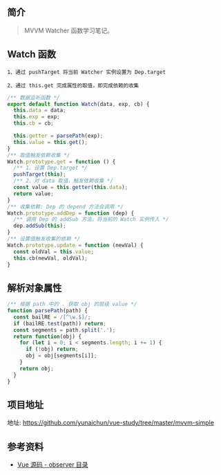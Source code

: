## 简介

> MVVM Watcher 函数学习笔记。

## Watch 函数

```text
1、通过 pushTarget 将当前 Watcher 实例设置为 Dep.target

2、通过 this.get 完成属性的取值，即完成依赖的收集
```

```js
/** 数据监听函数 */
export default function Watch(data, exp, cb) {
  this.data = data;
  this.exp = exp;
  this.cb = cb;

  this.getter = parsePath(exp);
  this.value = this.get();
}
/** 取值触发依赖收集 */
Watch.prototype.get = function () {
  /** 1、设置 Dep.target */
  pushTarget(this);
  /** 2、对 data 取值，触发依赖收集 */
  const value = this.getter(this.data);
  return value;
}
/** 收集依赖: Dep 的 depend 方法会调用 */
Watch.prototype.addDep = function (dep) {
  /** 调用 Dep 的 addSub 方法，将当前的 Watch 实例传入 */
  dep.addSub(this);
}
/** 设置值触发收集的依赖 */
Watch.prototype.update = function (newVal) {
  const oldVal = this.value;
  this.cb(newVal, oldVal);
}
```

## 解析对象属性

```js
/** 根据 path 中的 . 获取 obj 的层级 value */
function parsePath(path) {
  const bailRE = /[^\w.$]/;
  if (bailRE.test(path)) return;
  const segments = path.split('.');
  return function(obj) {
    for (let i = 0; i < segments.length; i += 1) {
      if (!obj) return;
      obj = obj[segments[i]];
    }
    return obj;
  }
}
```

## 项目地址

地址: https://github.com/yunaichun/vue-study/tree/master/mvvm-simple

## 参考资料

- [Vue 源码 - observer 目录](https://github.com/yunaichun/vue-study/tree/master/vue-src/core/observer)
